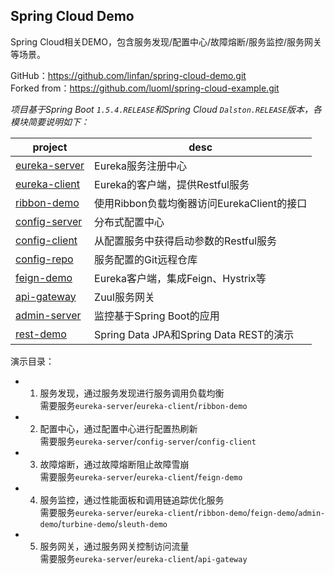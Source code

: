 ## Spring Cloud Demo  

Spring Cloud相关DEMO，包含服务发现/配置中心/故障熔断/服务监控/服务网关等场景。  

GitHub：<https://github.com/linfan/spring-cloud-demo.git> <br>
Forked from：<https://github.com/luoml/spring-cloud-example.git>  

_项目基于Spring Boot `1.5.4.RELEASE`和Spring Cloud `Dalston.RELEASE`版本，各模块简要说明如下：_

|project|desc|
|---|---|
|[eureka-server](eureka-server/README.md)|Eureka服务注册中心|
|[eureka-client](eureka-client/README.md)|Eureka的客户端，提供Restful服务|
|[ribbon-demo](ribbon-demo/README.md)|使用Ribbon负载均衡器访问EurekaClient的接口|
|[config-server](config-server/README.md)|分布式配置中心|
|[config-client](config-client/README.md)|从配置服务中获得启动参数的Restful服务|
|[config-repo](config-repo/README.md)|服务配置的Git远程仓库|
|[feign-demo](feign-demo/README.md)|Eureka客户端，集成Feign、Hystrix等|  
|[api-gateway](api-gateway/README.md)|Zuul服务网关|
|[admin-server](admin-server/README.md)|监控基于Spring Boot的应用|
|[rest-demo](rest-demo/README.md)|Spring Data JPA和Spring Data REST的演示|

演示目录：

- 1. 服务发现，通过服务发现进行服务调用负载均衡 <br>
需要服务`eureka-server`/`eureka-client`/`ribbon-demo`
- 2. 配置中心，通过配置中心进行配置热刷新 <br>
需要服务`eureka-server`/`config-server`/`config-client`
- 3. 故障熔断，通过故障熔断阻止故障雪崩 <br>
需要服务`eureka-server`/`eureka-client`/`feign-demo`
- 4. 服务监控，通过性能面板和调用链追踪优化服务 <br>
需要服务`eureka-server`/`eureka-client`/`ribbon-demo`/`feign-demo`/`admin-demo`/`turbine-demo`/`sleuth-demo`
- 5. 服务网关，通过服务网关控制访问流量 <br>
需要服务`eureka-server`/`eureka-client`/`api-gateway`

